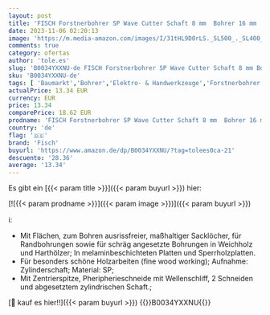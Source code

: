```yaml
---
layout: post
title: 'FISCH Forstnerbohrer SP Wave Cutter Schaft 8 mm  Bohrer 16 mm  031701600'
date: 2023-11-06 02:20:13
image: 'https://m.media-amazon.com/images/I/31tHL9D0rLS._SL500_._SL400_.jpg'
comments: true
category: ofertas
author: 'tole.es'
slug: 'B0034YXXNU-de FISCH Forstnerbohrer SP Wave Cutter Schaft 8 mm Bohrer 16...'
sku: 'B0034YXXNU-de'
tags: [ 'Baumarkt','Bohrer','Elektro- & Handwerkzeuge','Forstnerbohrer','Zubehör für Elektrowerkzeuge','fisch','🇩🇪', ]
actualPrice: 13.34 EUR
currency: EUR
price: 13.34
comparePrice: 18.62 EUR
prodname: 'FISCH Forstnerbohrer SP Wave Cutter Schaft 8 mm  Bohrer 16 mm  031701600'
country: 'de'
flag: '🇩🇪'
brand: 'Fisch'
buyurl: 'https://www.amazon.de/dp/B0034YXXNU/?tag=tolees0ca-21'
descuento: '28.36'
average: '13.34'
---
```


Es gibt ein [{{< param title >}}]({{< param buyurl >}}) hier:

[![{{< param prodname >}}]({{< param image >}})]({{< param buyurl >}})

ℹ️:

- Mit Flächen, zum Bohren ausrissfreier, maßhaltiger Sacklöcher, für Randbohrungen sowie für schräg angesetzte Bohrungen in Weichholz und Harthölzer; In melaminbeschichteten Platten und Sperrholzplatten.
- Für besonders schöne Holzarbeiten (fine wood working); Aufnahme: Zylinderschaft; Material: SP;
- Mit Zentrierspitze, Pheripherieschneide mit Wellenschliff, 2 Schneiden und abgesetztem zylindrischen Schaft.;

[🛒 kauf es hier!!]({{< param buyurl >}})
{{<world>}}B0034YXXNU{{</world>}}
